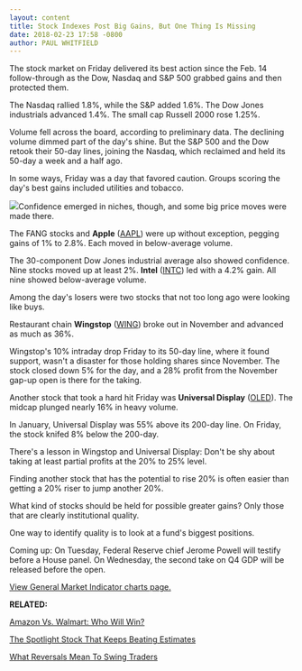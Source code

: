```yaml
---
layout: content
title: Stock Indexes Post Big Gains, But One Thing Is Missing
date: 2018-02-23 17:58 -0800
author: PAUL WHITFIELD
---
```






The stock market on Friday delivered its best action since the Feb. 14 follow-through as the Dow, Nasdaq and S&P 500 grabbed gains and then protected them.




 The Nasdaq rallied 1.8%, while the S&P added 1.6%. The Dow Jones industrials advanced 1.4%. The small cap Russell 2000 rose 1.25%.


Volume fell across the board, according to preliminary data. The declining volume dimmed part of the day's shine. But the S&P 500 and the Dow retook their 50-day lines, joining the Nasdaq, which reclaimed and held its 50-day a week and a half ago.


In some ways, Friday was a day that favored caution. Groups scoring the day's best gains included utilities and tobacco.


![](https://www.investors.com/wp-content/uploads/2018/02/MP022318-241x300.png)Confidence emerged in niches, though, and some big price moves were made there.


The FANG stocks and **Apple** ([AAPL](https://research.investors.com/quote.aspx?symbol=AAPL)) were up without exception, pegging gains of 1% to 2.8%. Each moved in below-average volume.


The 30-component Dow Jones industrial average also showed confidence. Nine stocks moved up at least 2%. **Intel** ([INTC](https://research.investors.com/quote.aspx?symbol=INTC)) led with a 4.2% gain. All nine showed below-average volume.


Among the day's losers were two stocks that not too long ago were looking like buys.


Restaurant chain **Wingstop** ([WING](https://research.investors.com/quote.aspx?symbol=WING)) broke out in November and advanced as much as 36%.


Wingstop's 10% intraday drop Friday to its 50-day line, where it found support, wasn't a disaster for those holding shares since November. The stock closed down 5% for the day, and a 28% profit from the November gap-up open is there for the taking.


Another stock that took a hard hit Friday was **Universal Display** ([OLED](https://research.investors.com/quote.aspx?symbol=OLED)). The midcap plunged nearly 16% in heavy volume.


In January, Universal Display was 55% above its 200-day line. On Friday, the stock knifed 8% below the 200-day.


There's a lesson in Wingstop and Universal Display: Don't be shy about taking at least partial profits at the 20% to 25% level.


Finding another stock that has the potential to rise 20% is often easier than getting a 20% riser to jump another 20%.


What kind of stocks should be held for possible greater gains? Only those that are clearly institutional quality.


One way to identify quality is to look at a fund's biggest positions.


Coming up: On Tuesday, Federal Reserve chief Jerome Powell will testify before a House panel. On Wednesday, the second take on Q4 GDP will be released before the open.


[View General Market Indicator charts page.](https://www.investors.com/wp-content/uploads/2018/02/GMI_022618.pdf)


**RELATED:**


[Amazon Vs. Walmart: Who Will Win?](https://www.investors.com/news/technology/walmart-vs-amazon-retail-stores-e-commerce/)


[The Spotlight Stock That Keeps Beating Estimates](https://www.investors.com/stock-lists/stock-spotlight/stock-spotlight-name-continues-beat-streets-estimates/)


[What Reversals Mean To Swing Traders](https://www.investors.com/research/swing-trading/what-a-week-of-bearish-reversals-means-for-swing-trades/)




